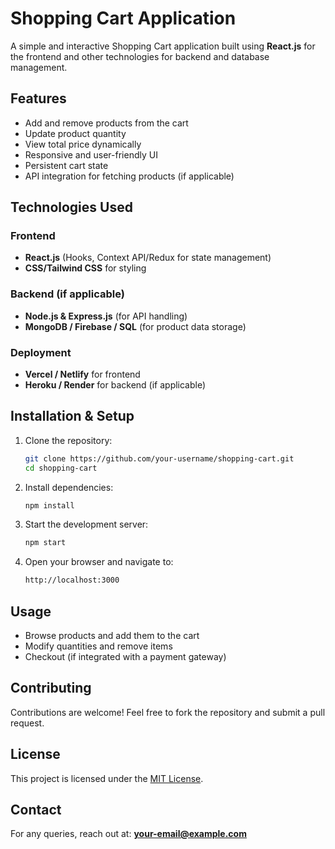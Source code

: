 # Shopping Cart Application

A simple and interactive Shopping Cart application built using **React.js** for the frontend and other technologies for backend and database management.

## Features
- Add and remove products from the cart
- Update product quantity
- View total price dynamically
- Responsive and user-friendly UI
- Persistent cart state
- API integration for fetching products (if applicable)

## Technologies Used
### Frontend
- **React.js** (Hooks, Context API/Redux for state management)
- **CSS/Tailwind CSS** for styling

### Backend (if applicable)
- **Node.js & Express.js** (for API handling)
- **MongoDB / Firebase / SQL** (for product data storage)

### Deployment
- **Vercel / Netlify** for frontend
- **Heroku / Render** for backend (if applicable)

## Installation & Setup
1. Clone the repository:
   ```sh
   git clone https://github.com/your-username/shopping-cart.git
   cd shopping-cart
   ```

2. Install dependencies:
   ```sh
   npm install
   ```

3. Start the development server:
   ```sh
   npm start
   ```

4. Open your browser and navigate to:
   ```sh
   http://localhost:3000
   ```

## Usage
- Browse products and add them to the cart
- Modify quantities and remove items
- Checkout (if integrated with a payment gateway)

## Contributing
Contributions are welcome! Feel free to fork the repository and submit a pull request.

## License
This project is licensed under the [MIT License](LICENSE).

## Contact
For any queries, reach out at: **your-email@example.com**

